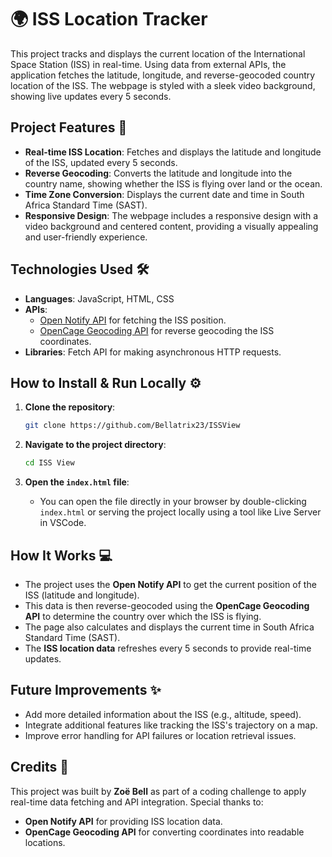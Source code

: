 # 🌍 ISS Location Tracker

This project tracks and displays the current location of the International Space Station (ISS) in real-time. Using data from external APIs, the application fetches the latitude, longitude, and reverse-geocoded country location of the ISS. The webpage is styled with a sleek video background, showing live updates every 5 seconds.

## Project Features 🚀
- **Real-time ISS Location**: Fetches and displays the latitude and longitude of the ISS, updated every 5 seconds.
- **Reverse Geocoding**: Converts the latitude and longitude into the country name, showing whether the ISS is flying over land or the ocean.
- **Time Zone Conversion**: Displays the current date and time in South Africa Standard Time (SAST).
- **Responsive Design**: The webpage includes a responsive design with a video background and centered content, providing a visually appealing and user-friendly experience.

## Technologies Used 🛠️
- **Languages**: JavaScript, HTML, CSS
- **APIs**: 
  - [Open Notify API](http://api.open-notify.org/iss-now.json) for fetching the ISS position.
  - [OpenCage Geocoding API](https://opencagedata.com/) for reverse geocoding the ISS coordinates.
- **Libraries**: Fetch API for making asynchronous HTTP requests.

## How to Install & Run Locally ⚙️

1. **Clone the repository**:
   ```bash
   git clone https://github.com/Bellatrix23/ISSView
   ```

2. **Navigate to the project directory**:
   ```bash
   cd ISS View
   ```

3. **Open the `index.html` file**:
   - You can open the file directly in your browser by double-clicking `index.html` or serving the project locally using a tool like Live Server in VSCode.

## How It Works 💻

- The project uses the **Open Notify API** to get the current position of the ISS (latitude and longitude).
- This data is then reverse-geocoded using the **OpenCage Geocoding API** to determine the country over which the ISS is flying.
- The page also calculates and displays the current time in South Africa Standard Time (SAST).
- The **ISS location data** refreshes every 5 seconds to provide real-time updates.


## Future Improvements ✨
- Add more detailed information about the ISS (e.g., altitude, speed).
- Integrate additional features like tracking the ISS's trajectory on a map.
- Improve error handling for API failures or location retrieval issues.

## Credits 🙌
This project was built by **Zoë Bell** as part of a coding challenge to apply real-time data fetching and API integration. Special thanks to:
- **Open Notify API** for providing ISS location data.
- **OpenCage Geocoding API** for converting coordinates into readable locations.
